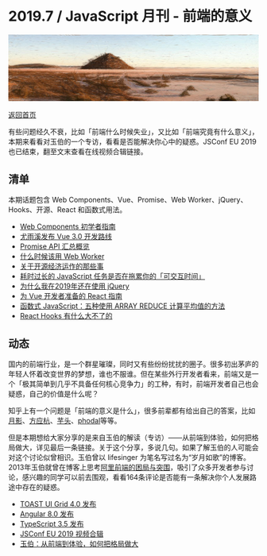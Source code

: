 # 2019.7 / JavaScript 月刊 - 前端的意义

![](./img/07.jpeg )

[返回首页](https://github.com/hijiangtao/javascript-articles-monthly)

有些问题经久不衰，比如「前端什么时候失业」，又比如「前端究竟有什么意义」，本期来看看对玉伯的一个专访，看看是否能解决你心中的疑惑。JSConf EU 2019 也已结束，翻至文末查看在线视频合辑链接。

## 清单

本期话题包含 Web Components、Vue、Promise、Web Worker、jQuery、Hooks、开源、React 和函数式用法。

* [Web Components 初学者指南](https://www.robinwieruch.de/web-components-tutorial/)
* [尤雨溪发布 Vue 3.0 开发路线](https://mp.weixin.qq.com/s/k6OhMNrpagtTmbhkW-tmZg)
* [Promise API 汇总概览](https://v8.dev/features/promise-combinators)
* [什么时候该用 Web Worker](https://dassur.ma/things/when-workers/)
* [关于开源经济运作的那些事](https://www.youtube.com/watch?v=MO8hZlgK5zc)
* [耗时过长的 JavaScript 任务是否在拖累你的「可交互时间」](https://web.dev/long-tasks-devtools/)
* [为什么我在2019年还在使用 jQuery](https://arp242.net/jquery.html)
* [为 Vue 开发者准备的 React 指南](https://sebastiandedeyne.com/react-for-vue-developers/)
* [函数式 JavaScript：五种使用 ARRAY REDUCE 计算平均值的方法](https://jrsinclair.com/articles/2019/five-ways-to-average-with-js-reduce/)
* [React Hooks 有什么大不了的](https://itnext.io/whats-the-big-deal-with-react-hooks-d73145eb14e0)

## 动态

国内的前端行业，是一个群星璀璨，同时又有些纷纷扰扰的圈子。很多初出茅庐的年轻人怀着改变世界的梦想，谁也不服谁。但在某些外行开发者看来，前端又是一个「极其简单到几乎不具备任何核心竞争力」的工种，有时，前端开发者自己也会疑惑，自己的价值是什么呢？

知乎上有一个问题是「前端的意义是什么」，很多前辈都有给出自己的答案，比如[月影](https://www.zhihu.com/question/44812950/answer/168698641)、[方应杭](https://www.zhihu.com/question/44812950/answer/168683224)、[芋头](https://www.zhihu.com/question/44812950/answer/168763788)、[phodal](https://www.zhihu.com/question/44812950/answer/170026646)等等。

但是本期想给大家分享的是来自玉伯的解读（专访）——从前端到体验，如何把格局做大，详见最后一条链接。关于这个分享，多说几句。如果了解玉伯的人可能会对这个讨论似曾相识。玉伯曾以 lifesinger 为笔名写过名为“岁月如歌”的博客。2013年玉伯就曾在博客上思考[阿里前端的困局与突围](https://github.com/lifesinger/blog/issues/141)，吸引了众多开发者参与讨论，感兴趣的同学可以前去围观，看看164条评论是否能有一条解决你个人发展路途中存在的疑惑。

* [TOAST UI Grid 4.0 发布](https://medium.com/@toastui/release-news-toast-ui-grid-4-0-is-finally-here-585934ddf091)
* [Angular 8.0 发布](https://blog.angular.io/version-8-of-angular-smaller-bundles-cli-apis-and-alignment-with-the-ecosystem-af0261112a27?gi=dff51f2dbbfb)
* [TypeScript 3.5 发布](https://devblogs.microsoft.com/typescript/announcing-typescript-3-5/)
* [JSConf EU 2019 视频合辑](https://www.youtube.com/watch?v=MO8hZlgK5zc&list=PL37ZVnwpeshHwJPVBqEnZild7QHWhdufu)
* [玉伯：从前端到体验，如何把格局做大](https://zhuanlan.zhihu.com/p/70659971)
